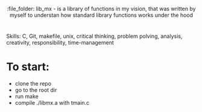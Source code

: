 <p h1 align="center">  :file_folder: lib_mx - is a library of functions in my vision, that was written by myself to understan how standard library functions works under the hood </p>


#  

Skills: C, Git, makefile, unix, critical thinking, problem polving, analysis, creativity, responsibility, time-management

# To start:
- clone the repo
- go to the root dir
- run make
- compile ./libmx.a with tmain.c



